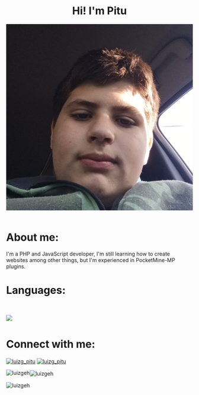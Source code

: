 <h1 align = 'center'>Hi! I'm Pitu</h1>
<img align = 'center' src="./myprofile.jpg">
<br></br>

<h1 align = 'left'>About me: </h1>
<p>I'm a PHP and JavaScript developer, I'm still learning how to create websites among other things, but I'm experienced in  PocketMine-MP plugins.</p>

<h1 align = 'left'>Languages: <h1>
<img src = 'https://skillicons.dev/icons?i=php,js'>
<h1 align="left">Connect with me:</h3>
<p align="left">
   <a href="https://twitter.com/luizgeh" target="blank"><img align="center" src="https://raw.githubusercontent.com/rahuldkjain/github-profile-readme-generator/master/src/images/icons/Social/twitter.svg" alt="luizg_pitu" height="30" width="40" /></a>
<a href="https://youtube.com/@luizgeh_pitu" target="blank">
  <img align="center" src="https://raw.githubusercontent.com/rahuldkjain/github-profile-readme-generator/master/src/images/icons/Social/youtube.svg" alt="luizg_pitu" height="30" width="40" />
</a>
</p>

<p><img align="left" src="https://github-readme-stats.vercel.app/api/top-langs?username=luizgeh&show_icons=true&locale=en&layout=compact" alt="luizgeh"/></p>
<p><img align="center" src="https://github-readme-stats.vercel.app/api?username=luizgeh&show_icons=true&locale=en" alt="luizgeh"/></p>
<p><img align="center" src="https://github-readme-streak-stats.herokuapp.com/?user=luizgeh" alt="luizgeh" /></p>

